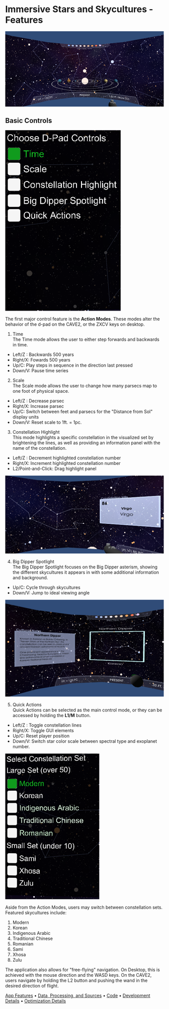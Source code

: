# Immersive Stars and Skycultures - Features

![The initial view when launching the application](app_1.png)

## Basic Controls

![The Action Mode Menu](app_2_dpad.png)

The first major control feature is the **Action Modes**. These modes alter the behavior of the d-pad on the CAVE2, or the ZXCV keys on desktop. 

1. Time<br>
The Time mode allows the user to either step forwards and backwards in time. 
* Left/Z : Backwards 500 years
* Right/X: Fowards 500 years
* Up/C: Play steps in sequence in the direction last pressed
* Down/V: Pause time series

2. Scale<br>
The Scale mode allows the user to change how many parsecs map to one foot of physical space. 
* Left/Z : Decrease parsec
* Right/X: Increase parsec
* Up/C: Switch between feet and parsecs for the "Distance from Sol" display units
* Down/V: Reset scale to 1ft. = 1pc.

3. Constellation Highlight<br>
This mode highlights a specific constellation in the visualized set by brightening the lines, as well as providing an information panel with the name of the constellation. 
* Left/Z : Decrement highlighted constellation number
* Right/X: Increment highlighted constellation number
* L2/Point-and-Click: Drag highlight panel

![The Constellation Highlight for Virgo](app_4_highlight.png)

4. Big Dipper Spotlight<br>
The Big Dipper Spotlight focuses on the Big Dipper asterism, showing the different skycultures it appears in with some additional information and background. 
* Up/C: Cycle through skycultures
* Down/V: Jump to ideal viewing angle

![The Big Dipper Spotlight for the Korean skyculture](app_5_spotlight.png)

5. Quick Actions<br>
Quick Actions can be selected as the main control mode, or they can be accessed by holding the **L1/M** button. 
* Left/Z : Toggle constellation lines
* Right/X: Toggle GUI elements
* Up/C: Reset player position
* Down/V: Switch star color scale between spectral type and exoplanet number. 

![The Constellation Set Menu](app_3_sets.png)

Aside from the Action Modes, users may switch between constellation sets. Featured skycultures include:
1. Modern
2. Korean
3. Indigenous Arabic
4. Traditional Chinese
5. Romanian
6. Sami
7. Xhosa
8. Zulu

The application also allows for "free-flying" navigation. On Desktop, this is achieved with the mouse direction and the WASD keys. On the CAVE2, users navigate by holding the L2 button and pushing the wand in the desired direction of flight. 

[App Features](app_usage.md) • [Data, Processing, and Sources](data.md) • [Code](code_and_build_instructions.md) • [Development Details](dev_details.md) • [Optimization Details](optimizations.md)
